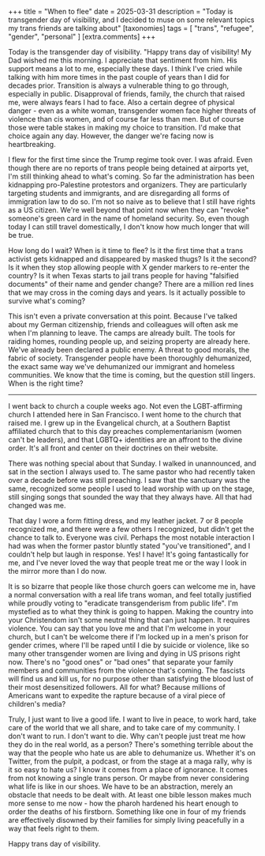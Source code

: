 +++
title = "When to flee"
date = 2025-03-31
description = "Today is transgender day of visibility, and I decided to muse on some relevant topics my trans friends are talking about"
[taxonomies]
tags = [
    "trans",
    "refugee",
    "gender",
    "personal"
  ]
[extra.comments]
+++

Today is the transgender day of visibility. "Happy trans day of visibility! My Dad wished me this morning. I appreciate that sentiment from him. His support means a lot to me, especially these days. I think I've cried while talking with him more times in the past couple of years than I did for decades prior. Transition is always a vulnerable thing to go through, especially in public. Disapproval of friends, family, the church that raised me, were always fears I had to face. Also a certain degree of physical danger - even as a white woman, transgender women face higher threats of violence than cis women, and of course far less than men. But of course those were table stakes in making my choice to transition. I'd make that choice again any day. However, the danger we're facing now is heartbreaking.

I flew for the first time since the Trump regime took over. I was afraid. Even though there are no reports of trans people being detained at airports yet, I'm still thinking ahead to what's coming. So far the administration has been kidnapping pro-Palestine protestors and organizers. They are particularly targeting students and immigrants, and are disregarding all forms of immigration law to do so. I'm not so naive as to believe that I still have rights as a US citizen. We're well beyond that point now when they can "revoke" someone's green card in the name of homeland security. So, even though today I can still travel domestically, I don't know how much longer that will be true.

How long do I wait? When is it time to flee? Is it the first time that a trans activist gets kidnapped and disappeared by masked thugs? Is it the second? Is it when they stop allowing people with X gender markers to re-enter the country? Is it when Texas starts to jail trans people for having "falsified documents" of their name and gender change? There are a million red lines that we may cross in the coming days and years. Is it actually possible to survive what's coming?

This isn't even a private conversation at this point. Because I've talked about my German citizenship, friends and colleagues will often ask me when I'm planning to leave. The camps are already built. The tools for raiding homes, rounding people up, and seizing property are already here. We've already been declared a public enemy. A threat to good morals, the fabric of society. Transgender people have been thoroughly dehumanized, the exact same way we've dehumanized our immigrant and homeless communities. We know that the time is coming, but the question still lingers. When is the right time?

___

I went back to church a couple weeks ago. Not even the LGBT-affirming church I attended here in San Francisco. I went home to the church that raised me. I grew up in the Evangelical church, at a Southern Baptist affiliated church that to this day preaches complementarianism (women can't be leaders), and that LGBTQ+ identities are an affront to the divine order. It's all front and center on their doctrines on their website.

There was nothing special about that Sunday. I walked in unannounced, and sat in the section I always used to. The same pastor who had recently taken over a decade before was still preaching. I saw that the sanctuary was the same, recognized some people I used to lead worship with up on the stage, still singing songs that sounded the way that they always have. All that had changed was me.

That day I wore a form fitting dress, and my leather jacket. 7 or 8 people recognized me, and there were a few others I recognized, but didn't get the chance to talk to. Everyone was civil. Perhaps the most notable interaction I had was when the former pastor bluntly stated "you've transitioned", and I couldn't help but laugh in response. Yes! I have! It's going fantastically for me, and I've never loved the way that people treat me or the way I look in the mirror more than I do now. 

It is so bizarre that people like those church goers can welcome me in, have a normal conversation with a real life trans woman, and feel totally justified while proudly voting to "eradicate transgenderism from public life". I'm mystefied as to what they think is going to happen. Making the country into your Christendom isn't some neutral thing that can just happen. It requires violence. You can say that you love me and that I'm welcome in your church, but I can't be welcome there if I'm locked up in a men's prison for gender crimes, where I'll be raped until I die by suicide or violence, like so many other transgender women are living and dying in US prisons right now. There's no "good ones" or "bad ones" that separate your family members and communities from the violence that's coming. The fascists will find us and kill us, for no purpose other than satisfying the blood lust of their most desensitized followers. All for what? Because millions of Americans want to expedite the rapture because of a viral piece of children's media? 

Truly, I just want to live a good life. I want to live in peace, to work hard, take care of the world that we all share, and to take care of my community. I don't want to run. I don't want to die. Why can't people just treat me how they do in the real world, as a person? There's something terrible about the way that the people who hate us are able to dehumanize us. Whether it's on Twitter, from the pulpit, a podcast, or from the stage at a maga rally, why is it so easy to hate us? I know it comes from a place of ignorance. It comes from not knowing a single trans person. Or maybe from never considering what life is like in our shoes. We have to be an abstraction, merely an obstacle that needs to be dealt with. At least one bible lesson makes much more sense to me now - how the pharoh hardened his heart enough to order the deaths of his firstborn. Something like one in four of my friends are effectively disowned by their families for simply living peacefully in a way that feels right to them.

Happy trans day of visibility.